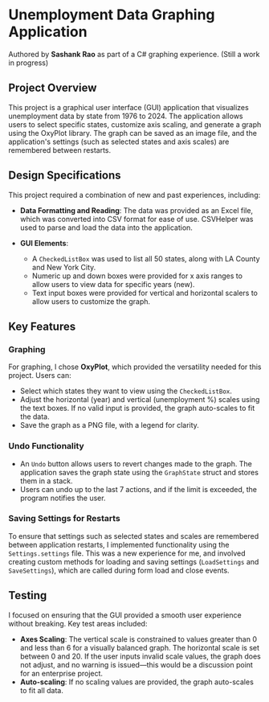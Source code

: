 ﻿# Unemployment Data Graphing Application

Authored by **Sashank Rao** as part of a C# graphing experience. (Still a work in progress)

## Project Overview

This project is a graphical user interface (GUI) application that visualizes unemployment data by state from 1976 to 2024. The application allows users to select specific states, customize axis scaling, and generate a graph using the OxyPlot library. The graph can be saved as an image file, and the application's settings (such as selected states and axis scales) are remembered between restarts.

## Design Specifications

This project required a combination of new and past experiences, including:

- **Data Formatting and Reading**: The data was provided as an Excel file, which was converted into CSV format for ease of use. CSVHelper was used to parse and load the data into the application.
  
- **GUI Elements**: 
  - A `CheckedListBox` was used to list all 50 states, along with LA County and New York City.
  - Numeric up and down boxes were provided for x axis ranges to allow users to view data for specific years (new). 
  - Text input boxes were provided for vertical and horizontal scalers to allow users to customize the graph.

## Key Features

### Graphing
For graphing, I chose **OxyPlot**, which provided the versatility needed for this project. Users can:
- Select which states they want to view using the `CheckedListBox`.
- Adjust the horizontal (year) and vertical (unemployment %) scales using the text boxes. If no valid input is provided, the graph auto-scales to fit the data.
- Save the graph as a PNG file, with a legend for clarity.

### Undo Functionality
- An `Undo` button allows users to revert changes made to the graph. The application saves the graph state using the `GraphState` struct and stores them in a stack.
- Users can undo up to the last 7 actions, and if the limit is exceeded, the program notifies the user.

### Saving Settings for Restarts
To ensure that settings such as selected states and scales are remembered between application restarts, I implemented functionality using the `Settings.settings` file. This was a new experience for me, and involved creating custom methods for loading and saving settings (`LoadSettings` and `SaveSettings`), which are called during form load and close events.

## Testing

I focused on ensuring that the GUI provided a smooth user experience without breaking. Key test areas included:
- **Axes Scaling**: The vertical scale is constrained to values greater than 0 and less than 6 for a visually balanced graph. The horizontal scale is set between 0 and 20. If the user inputs invalid scale values, the graph does not adjust, and no warning is issued—this would be a discussion point for an enterprise project.
- **Auto-scaling**: If no scaling values are provided, the graph auto-scales to fit all data.


